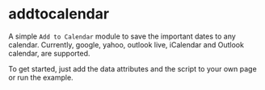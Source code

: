 # addtocalendar
A simple `Add to Calendar` module to save the important dates to any calendar. Currently, google, yahoo, outlook live, iCalendar and Outlook calendar, are supported.

To get started, just add the data attributes and the script to your own page or run the example.
